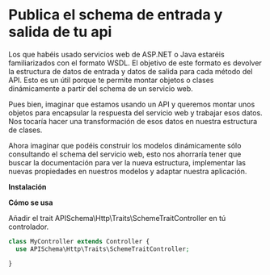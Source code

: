 Publica el schema de entrada y salida de tu api
==========================
Los que habéis usado servicios web de ASP.NET o Java estaréis familiarizados con el formato WSDL. El objetivo de este formato es devolver la estructura de datos de entrada y datos de salida para cada método del API. Esto es un útil porque te permite montar objetos o clases dinámicamente  a partir del schema de un servicio web.

Pues bien, imaginar que estamos usando un API y queremos montar unos objetos para encapsular la respuesta del servicio web y trabajar esos datos. Nos tocaría hacer una transformación de esos datos  en nuestra estructura de clases.

Ahora imaginar que podéis construir los modelos dinámicamente sólo consultando el schema del servicio web, esto nos ahorraría tener que buscar la documentación para ver la nueva estructura, implementar las nuevas propiedades en nuestros modelos y adaptar nuestra aplicación.

**Instalación**


**Cómo se usa**

Añadir el trait APISchema\Http\Traits\SchemeTraitController en tú controlador.
```php
class MyController extends Controller {
  use APISchema\Http\Traits\SchemeTraitController;

}
```

